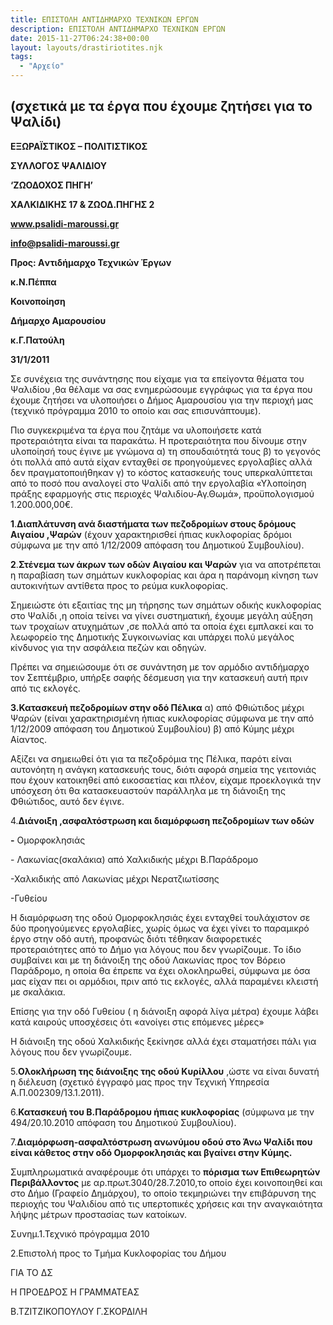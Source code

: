```yaml
---
title: ΕΠΙΣΤΟΛΗ ΑΝΤΙΔΗΜΑΡΧΟ ΤΕΧΝΙΚΩΝ ΕΡΓΩΝ
description: ΕΠΙΣΤΟΛΗ ΑΝΤΙΔΗΜΑΡΧΟ ΤΕΧΝΙΚΩΝ ΕΡΓΩΝ
date: 2015-11-27T06:24:38+00:00
layout: layouts/drastiriotites.njk
tags:
  - "Αρχείο"
---
```


<!-- excerpt -->

## (σχετικά με τα έργα που έχουμε ζητήσει για το Ψαλίδι)

**ΕΞΩΡΑΪΣΤΙΚΟΣ – ΠΟΛΙΤΙΣΤΙΚΟΣ**

**ΣΥΛΛΟΓΟΣ ΨΑΛΙΔΙΟΥ**

**‘ΖΩΟΔΟΧΟΣ ΠΗΓΗ’**

**ΧΑΛΚΙΔΙΚΗΣ 17 &amp; ΖΩΟΔ.ΠΗΓΗΣ 2**

**www.psalidi-maroussi.gr**

**info@psalidi-maroussi.gr**

**Προς: Aντιδήμαρχο Τεχνικών Έργων**

**κ.Ν.Πέππα**

**Κοινοποίηση**

**Δήμαρχο Αμαρουσίου**

**κ.Γ.Πατούλη**

**31/1/2011**

Σε συνέχεια της συνάντησης που είχαμε για τα επείγοντα θέματα του Ψαλιδίου ,θα θέλαμε να σας ενημερώσουμε εγγράφως για τα έργα που έχουμε ζητήσει να υλοποιήσει ο Δήμος Αμαρουσίου για την περιοχή μας (τεχνικό πρόγραμμα 2010 το οποίο και σας επισυνάπτουμε).

Πιο συγκεκριμένα τα έργα που ζητάμε να υλοποιήσετε κατά προτεραιότητα είναι τα παρακάτω. Η προτεραιότητα που δίνουμε στην υλοποίησή τους έγινε με γνώμονα α) τη σπουδαιότητά τους β) το γεγονός ότι πολλά από αυτά είχαν ενταχθεί σε προηγούμενες εργολαβίες αλλά δεν πραγματοποιήθηκαν γ) το κόστος κατασκευής τους υπερκαλύπτεται από το ποσό που αναλογεί στο Ψαλίδι από την εργολαβία «Υλοποίηση πράξης εφαρμογής στις περιοχές Ψαλιδίου-Αγ.Θωμά», προϋπολογισμού 1.200.000,00€.

**1**.**Διαπλάτυνση ανά διαστήματα των πεζοδρομίων στους δρόμους Αιγαίου ,Ψαρών** (έχουν χαρακτηρισθεί ήπιας κυκλοφορίας δρόμοι σύμφωνα με την από 1/12/2009 απόφαση του Δημοτικού Συμβουλίου).

**2**.**Στένεμα των άκρων των οδών Αιγαίου και Ψαρών** για να αποτρέπεται η παραβίαση των σημάτων κυκλοφορίας και άρα η παράνομη κίνηση των αυτοκινήτων αντίθετα προς το ρεύμα κυκλοφορίας.

Σημειώστε ότι εξαιτίας της μη τήρησης των σημάτων οδικής κυκλοφορίας στο Ψαλίδι ,η οποία τείνει να γίνει συστηματική, έχουμε μεγάλη αύξηση των τροχαίων ατυχημάτων ,σε πολλά από τα οποία έχει εμπλακεί και το λεωφορείο της Δημοτικής Συγκοινωνίας και υπάρχει πολύ μεγάλος κίνδυνος για την ασφάλεια πεζών και οδηγών.

Πρέπει να σημειώσουμε ότι σε συνάντηση με τον αρμόδιο αντιδήμαρχο τον Σεπτέμβριο, υπήρξε σαφής δέσμευση για την κατασκευή αυτή πριν από τις εκλογές.

**3.Κατασκευή πεζοδρομίων στην οδό Πέλικα** α) από Φθιώτιδος μέχρι Ψαρών (είναι χαρακτηρισμένη ήπιας κυκλοφορίας σύμφωνα με την από 1/12/2009 απόφαση του Δημοτικού Συμβουλίου) β) από Κύμης μέχρι Αίαντος.

Αξίζει να σημειωθεί ότι για τα πεζοδρόμια της Πέλικα, παρότι είναι αυτονόητη η ανάγκη κατασκευής τους, διότι αφορά σημεία της γειτονιάς που έχουν κατοικηθεί από εικοσαετίας και πλέον, είχαμε προεκλογικά την υπόσχεση ότι θα κατασκευαστούν παράλληλα με τη διάνοιξη της Φθιώτιδος, αυτό δεν έγινε.

4.**Διάνοιξη ,ασφαλτόστρωση και διαμόρφωση πεζοδρομίων των οδών**

**-** Ομορφοκλησιάς

\- Λακωνίας(σκαλάκια) από Χαλκιδικής μέχρι Β.Παράδρομο

-Χαλκιδικής από Λακωνίας μέχρι Νερατζιωτίσσης

-Γυθείου

Η διαμόρφωση της οδού Ομορφοκλησιάς έχει ενταχθεί τουλάχιστον σε δύο προηγούμενες εργολαβίες, χωρίς όμως να έχει γίνει το παραμικρό έργο στην οδό αυτή, προφανώς διότι τέθηκαν διαφορετικές προτεραιότητες από το Δήμο για λόγους που δεν γνωρίζουμε. Το ίδιο συμβαίνει και με τη διάνοιξη της οδού Λακωνίας προς τον Βόρειο Παράδρομο, η οποία θα έπρεπε να έχει ολοκληρωθεί, σύμφωνα με όσα μας είχαν πει οι αρμόδιοι, πριν από τις εκλογές, αλλά παραμένει κλειστή με σκαλάκια.

Επίσης για την οδό Γυθείου ( η διάνοιξη αφορά λίγα μέτρα) έχουμε λάβει κατά καιρούς υποσχέσεις ότι «ανοίγει στις επόμενες μέρες»

Η διάνοιξη της οδού Χαλκιδικής ξεκίνησε αλλά έχει σταματήσει πάλι για λόγους που δεν γνωρίζουμε.

5.**Ολοκλήρωση της διάνοιξης της οδού Κυρίλλου** ,ώστε να είναι δυνατή η διέλευση (σχετικό έγγραφό μας προς την Τεχνική Υπηρεσία Α.Π.002309/13.1.2011).

6.**Κατασκευή του Β.Παράδρομου ήπιας κυκλοφορίας** (σύμφωνα με την 494/20.10.2010 απόφαση του Δημοτικού Συμβουλίου).

7.**Διαμόρφωση-ασφαλτόστρωση ανωνύμου οδού στο Άνω Ψαλίδι που είναι κάθετος στην οδό Ομορφοκλησιάς και βγαίνει στην Κύμης.**

Συμπληρωματικά αναφέρουμε ότι υπάρχει το **πόρισμα των Επιθεωρητών Περιβάλλοντος** με αρ.πρωτ.3040/28.7.2010,το οποίο έχει κοινοποιηθεί και στο Δήμο (Γραφείο Δημάρχου), το οποίο τεκμηριώνει την επιβάρυνση της περιοχής του Ψαλιδίου από τις υπερτοπικές χρήσεις και την αναγκαιότητα λήψης μέτρων προστασίας των κατοίκων.

Συνημ.1.Τεχνικό πρόγραμμα 2010

2.Επιστολή προς το Τμήμα Κυκλοφορίας του Δήμου

ΓΙΑ ΤΟ ΔΣ

Η ΠΡΟΕΔΡΟΣ Η ΓΡΑΜΜΑΤΕΑΣ

Β.ΤΖΙΤΖΙΚΟΠΟΥΛΟΥ Γ.ΣΚΟΡΔΙΛΗ
